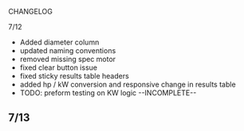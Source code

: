 CHANGELOG

7/12
- Added diameter column
- updated naming conventions
- removed missing spec motor
- fixed clear button issue
- fixed sticky results table headers
- added hp / kW conversion and responsive change in results table
- TODO: preform testing on KW logic --INCOMPLETE--

7/13
- 

